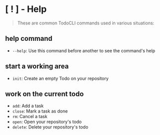 # [ ! ]  -  Help

> These are common TodoCLI commands used in various situations:

## help command
+ `--help`:
    Use this command before another to see the command's help
    
## start a working area
+ `init`:
    Create an empty Todo on your repository

## work on the current todo
+ `add`:
    Add a task
+ `close`:
    Mark a task as done
+ `rm`:
    Cancel a task
+ `open`:
    Open your repository's todo      
+ `delete`:
    Delete your repository's todo